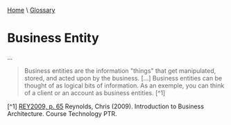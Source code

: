 [Home](../../index.html) \ [Glossary](glossary.html)

# Business Entity

...  

> Business entities are the information "things" that get manipulated, stored, and acted upon by the business. [...] Business entities can be thought of as logical bits of information. As an exemple, you can think of a client or an account as business entities. [^1] 

[^1] [REY2009, p. 65](../references/books/Introduction-to-Business-Architecture.html) Reynolds, Chris (2009). Introduction to Business Architecture. Course Technology PTR.